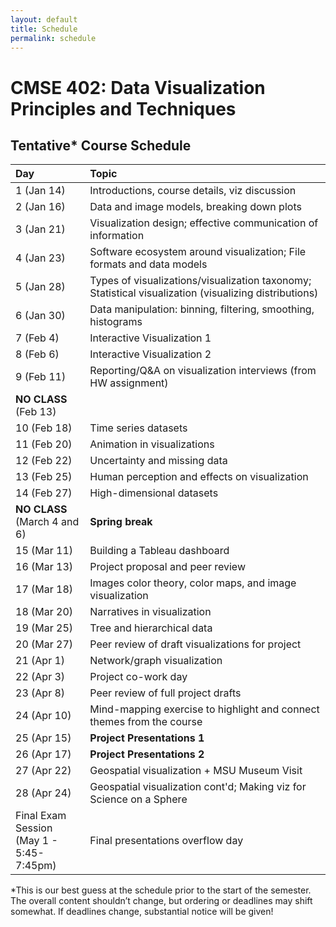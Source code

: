 ```yaml
---
layout: default
title: Schedule
permalink: schedule
---
```


# CMSE 402: Data Visualization Principles and Techniques
## Tentative* Course Schedule

| Day | Topic |
| :-- | :---- |
| 1 (Jan 14) | Introductions, course details, viz discussion |
| 2 (Jan 16) | Data and image models, breaking down plots |
| 3 (Jan 21) | Visualization design; effective communication of information |
| 4 (Jan 23) | Software ecosystem around visualization; File formats and data models |
| 5 (Jan 28) | Types of visualizations/visualization taxonomy; Statistical visualization (visualizing distributions) |
| 6 (Jan 30) |Data manipulation: binning, filtering, smoothing, histograms |
| 7 (Feb 4)	 | Interactive Visualization 1 |
| 8 (Feb 6)	 | Interactive Visualization 2 |
| 9 (Feb 11) | Reporting/Q&A on visualization interviews (from HW assignment) |
| **NO CLASS**<br>(Feb 13) |  |	
| 10 (Feb 18) |	Time series datasets |
| 11 (Feb 20) |	Animation in visualizations |
| 12 (Feb 22) | Uncertainty and missing data |	
| 13 (Feb 25) |	Human perception and effects on visualization |
| 14 (Feb 27) |	High-dimensional datasets |
| **NO CLASS**<br>(March 4 and 6) | **Spring break** | 	
| 15 (Mar 11) |	Building a Tableau dashboard
| 16 (Mar 13) |	Project proposal and peer review
| 17 (Mar 18) |	Images color theory, color maps, and image visualization
| 18 (Mar 20) |	Narratives in visualization
| 19 (Mar 25) |	Tree and hierarchical data
| 20 (Mar 27) |	Peer review of draft visualizations for project
| 21 (Apr 1)  |	Network/graph visualization
| 22 (Apr 3)  |	Project co-work day
| 23 (Apr 8)  |	Peer review of full project drafts
| 24 (Apr 10) |	Mind-mapping exercise to highlight and connect themes from the course
| 25 (Apr 15) |	**Project Presentations 1** |
| 26 (Apr 17) |	**Project Presentations 2** |
| 27 (Apr 22) | Geospatial visualization + MSU Museum Visit |
| 28 (Apr 24) | Geospatial visualization cont'd; Making viz for Science on a Sphere |
| Final Exam Session<br>(May 1 - 5:45-7:45pm) | Final presentations overflow day |

\*This is our best guess at the schedule prior to the start of the semester. The overall content shouldn’t change, but ordering or deadlines may shift somewhat. If deadlines change, substantial notice will be given!